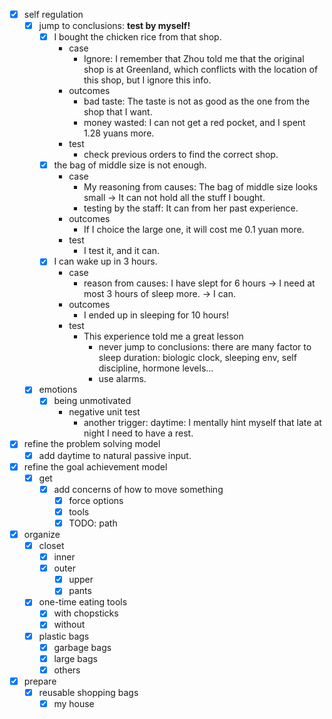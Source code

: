- [x] self regulation
    - [x] jump to conclusions: **test by myself!**
        - [x] I bought the chicken rice from that shop.
            - case
                - Ignore: I remember that Zhou told me that the original shop is at Greenland, which conflicts with the location of this shop, but I ignore this info.
            - outcomes
                - bad taste: The taste is not as good as the one from the shop that I want.
                - money wasted: I can not get a red pocket, and I spent 1.28 yuans more.
            - test
                - check previous orders to find the correct shop.
        - [x] the bag of middle size is not enough.
            - case
                - My reasoning from causes: The bag of middle size looks small -> It can not hold all the stuff I bought.
                - testing by the staff: It can from her past experience.
            - outcomes
                - If I choice the large one, it will cost me 0.1 yuan more.
            - test
                - I test it, and it can.
        - [x] I can wake up in 3 hours.
            - case
                - reason from causes: I have slept for 6 hours -> I need at most 3 hours of sleep more. -> I can.
            - outcomes
                - I ended up in sleeping for 10 hours!
            - test
                - This experience told me a great lesson
                    - never jump to conclusions: there are many factor to sleep duration: biologic clock, sleeping env, self discipline, hormone levels...
                    - use alarms.
    - [x] emotions
        - [x] being unmotivated
            - negative unit test
                - another trigger: daytime: I mentally hint myself that late at night I need to have a rest.
- [x] refine the problem solving model
    - [x] add daytime to natural passive input.
- [x] refine the goal achievement model
    - [x] get
        - [x] add concerns of how to move something
            - [x] force options
            - [x] tools
            - [x] TODO: path
- [x] organize
    - [x] closet
        - [x] inner
        - [x] outer
            - [x] upper 
            - [x] pants
    - [x] one-time eating tools
        - [x] with chopsticks
        - [x] without
    - [x] plastic bags
        - [x] garbage bags
        - [x] large bags
        - [x] others
- [x] prepare
    - [x] reusable shopping bags
        - [x] my house
